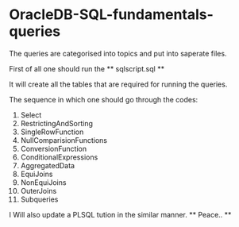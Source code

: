 # OracleDB-SQL-fundamentals-queries

The queries are categorised into topics and  put into saperate files.

First of all one should run the ** sqlscript.sql **
 
It will create all the tables that are required for running the queries.

The sequence in which one should go through the codes:
1. Select
2. RestrictingAndSorting
3. SingleRowFunction
4. NullComparisionFunctions
5. ConversionFunction
6. ConditionalExpressions
7. AggregatedData
8. EquiJoins
9. NonEquiJoins
10. OuterJoins
11. Subqueries

I Will also update a PLSQL tution in the similar manner. 
** Peace.. **
